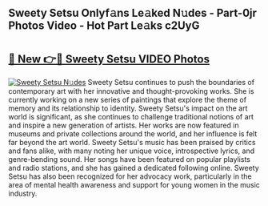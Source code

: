 ## Sweety Setsu Onlyf𝚊ns Le𝚊ked N𝚞des - Part-0jr Photos Video - Hot Part Le𝚊ks c2UyG

# <h2><a href="http://ab48729.deff.icu/?id=Sweety+Setsu">🔗 New 👉🔴 Sweety Setsu VIDEO Photos</a></h2>

[![Sweety Setsu N𝚞des](https://i.imgur.com/rIISA9y.gif)](http://ab48729.deff.icu/?id=Sweety+Setsu)
Sweety Setsu continues to push the boundaries of contemporary art with her innovative and thought-provoking works. She is currently working on a new series of paintings that explore the theme of memory and its relationship to identity. Sweety Setsu's impact on the art world is significant, as she continues to challenge traditional notions of art and inspire a new generation of artists. Her works are now featured in museums and private collections around the world, and her influence is felt far beyond the art world. Sweety Setsu's music has been praised by critics and fans alike, with many noting her unique voice, introspective lyrics, and genre-bending sound. Her songs have been featured on popular playlists and radio stations, and she has gained a dedicated following online. Sweety Setsu has also been recognized for her advocacy work, particularly in the area of mental health awareness and support for young women in the music industry.
